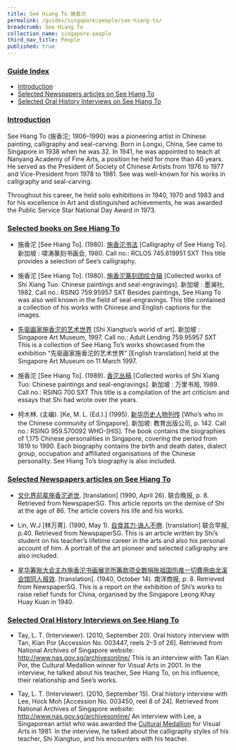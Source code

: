 ```yaml
---
title: See Hiang To 施香沱
permalink: /guides/singapore/people/see-hiang-to/
breadcrumb: See Hiang To
collection_name: singapore-people
third_nav_title: People
published: true
---
```


### <u>Guide Index</u>

* [Introduction](#introduction)
* [Selected Newspapers articles on See Hiang To](#selected-newspapers-articles-on-see-hiang-to)
* [Selected Oral History Interviews on See Hiang To](#selected-oral-history-interviews-on-see-hiang-to)

### <u>Introduction</u>

See Hiang To (施香沱; 1906–1990) was a pioneering artist in Chinese painting, calligraphy and seal-carving. Born in Longxi, China, See came to Singapore in 1938 when he was 32. In 1941, he was appointed to teach at Nanyang Academy of Fine Arts, a position he held for more than 40 years. He served as the President of Society of Chinese Artists from 1976 to 1977 and Vice-President from 1978 to 1981. See was well-known for his works in calligraphy and seal-carving.

Throughout his career, he held solo exhibitions in 1940, 1970 and 1983 and for his excellence in Art and distinguished achievements, he was awarded the Public Service Star National Day Award in 1973.


### <u>Selected books on See Hiang To</u>

* 施香沱 [See Hiang To]. (1980). [施香沱书法](http://eservice.nlb.gov.sg/item_holding_s.aspx?bid=84555576) [Calligraphy of See Hiang To]. 新加坡 : 啸涛篆刻书画会, 1980.
Call no.: RCLOS 745.619951 SXT
This title provides a selection of See’s calligraphy.


* 施香沱 [See Hiang To]. (1980). [施香沱篆刻团绘合辑](http://eservice.nlb.gov.sg/item_holding_s.aspx?bid=84531532) [Collected works of Shi Xiang Tuo: Chinese paintings and seal-engravings]. 新加坡 : 墨澜社, 1982.
Call no.: RSING 759.95957 SXT
Besides paintings, See Hiang To was also well known in the field of seal-engravings. This title contained a collection of his works with Chinese and English captions for the images.


* [先驱画家施香沱的艺术世界](http://eservice.nlb.gov.sg/item_holding_s.aspx?bid=14641113) [Shi Xiangtuo’s world of art]. 新加坡 : Singapore Art Museum, 1997.
Call no.: Adult Lending 759.95957 SXT
This is a collection of See Hiang To’s works showcased from the exhibition “先驱画家施香沱的艺术世界” [English translation] held at the Singapore Art Museum on 11 March 1997.


* 施香沱 [See Hiang To]. (1989). [香沱丛稿](http://eservice.nlb.gov.sg/item_holding_s.aspx?bid=84451788) [Collected works of Shi Xiang Tuo: Chinese paintings and seal-engravings]. 新加坡 : 万里书局, 1989.
Call no.: RSING 700 SXT
This title is a compilation of the art criticism and essays that Shi had wrote over the years.


* 柯木林. (主编). [Ke, M. L. (Ed.).] (1995). [新华历史人物列传](http://eservice.nlb.gov.sg/item_holding_s.aspx?bid=84500628) [Who’s who in the Chinese community of Singapore]. 新加坡: 教育出版公司, p. 142.
Call no.: RSING 959.570092 WHO-\[HIS\].
The book contains the biographies of 1,175 Chinese personalities in Singapore, covering the period from 1819 to 1990. Each biography contains the birth and death dates, dialect group, occupation and affiliated organisations of the Chinese personality. See Hiang To’s biography is also included.




### <u>Selected Newspapers articles on See Hiang To</u>

* [文化界前辈施香沱逝世](http://eresources.nlb.gov.sg/newspapers/Digitised/Article/lhwb19900426-1.2.16.2). \[translation\] (1990, April 26). 联合晚报, p. 8. Retrieved from NewspaperSG.
This article reports on the demise of Shi at the age of 86. The article covers his life and his works.


* Lin, W.J \[林万菁\]. (1990, May 1). [自食其力·诲人不倦](ttp://eresources.nlb.gov.sg/newspapers/Digitised/Article/lhzb19900501-1.2.65.4.1). \[translation\] 联合早报, p.40. Retrieved from NewspaperSG.
This is an  article written by Shi’s student on his teacher’s lifetime career in the arts and also his personal account of him. A portrait of the art pioneer and selected calligraphy are also included.


* [星华筹账大会主办施香沱书画展览所筹款项全数捐账祖国伤难一切費用由龙溪会馆同人报效](hhttp://eresources.nlb.gov.sg/newspapers/Digitised/Article/nysp19401014-1.2.29.1). \[translation\]. (1940, October 14). 南洋商报, p. 8. Retrieved from NewspaperSG.
This is a report on the exhibition of Shi’s works to raise relief funds for China, organised by the Singapore Leong Khay Huay Kuan in 1940.


### <u>Selected Oral History Interviews on See Hiang To</u>

* Tay, L. T. (Interviewer). (2010, September 20). Oral history interview with Tan, Kian Por [Accession No. 003447, reels 2–3 of 26]. Retrieved from National Archives of Singapore website: http://www.nas.gov.sg/archivesonline/
This is an interview with Tan Kian Por, the Cultural Medallion winner for Visual Arts in 2001. In the interview, he talked about his teacher, See Hiang To, on his influence, their relationship and See’s works.


* Tay, L. T. (Interviewer). (2010, September 15). Oral history interview with Lee, Hock Moh [Accession No. 003450, reel 8 of 24]. Retrieved from National Archives of Singapore website: http://www.nas.gov.sg/archivesonline/
An interview with Lee, a Singaporean artist who was awarded the [Cultural Medallion](http://infopedia.nl.sg/articles/SIP_1867_2012-01-30.html) for Visual Arts in 1981. In the interview, he talked about the calligraphy styles of his teacher, Shi Xiangtuo, and his encounters with his teacher.